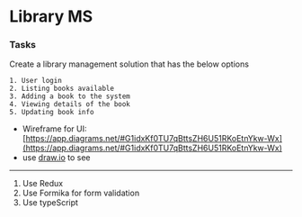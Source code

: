  # Library MS

 ### Tasks
 Create a library management solution that has the below options 
 
    1. User login 
    2. Listing books available 
    3. Adding a book to the system 
    4. Viewing details of the book
    5. Updating book info 

- Wireframe for UI: [https://app.diagrams.net/#G1idxKf0TU7qBttsZH6U51RKoEtnYkw-Wx](https://app.diagrams.net/#G1idxKf0TU7qBttsZH6U51RKoEtnYkw-Wx)
- use [draw.io](http://draw.io) to see

---

1. Use Redux
2. Use Formika for form validation
3. Use typeScript
   
